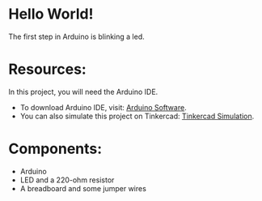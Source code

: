 # Hello World!

The first step in Arduino is blinking a led.

# Resources:
In this project, you will need the Arduino IDE.
- To download Arduino IDE, visit: [Arduino Software](https://www.arduino.cc/en/software).
- You can also simulate this project on Tinkercad: [Tinkercad Simulation](https://www.tinkercad.com/things/im3n61W7bSt?sharecode=QIeJb0xuZ2laHLh2Nttaq-BeL5R1ylJicK0oB0_m7mA).

# Components:
- Arduino
- LED and a 220-ohm resistor
- A breadboard and some jumper wires

